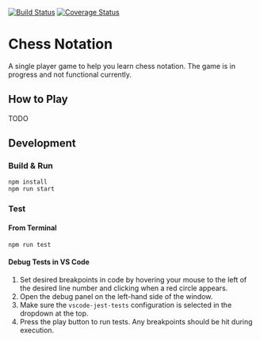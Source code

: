 [![Build Status](https://travis-ci.com/hailey123/chess-notation.svg?branch=master)](https://travis-ci.com/hailey123/chess-notation)
[![Coverage Status](https://coveralls.io/repos/github/hailey123/chess-notation/badge.svg?branch=travis-ci)](https://coveralls.io/github/hailey123/chess-notation?branch=travis-ci)

# Chess Notation

A single player game to help you learn chess notation. The game is in progress and not functional currently.

## How to Play

TODO

## Development

### Build & Run

```
npm install
npm run start
```

### Test

#### From Terminal

```
npm run test
```

#### Debug Tests in VS Code

1. Set desired breakpoints in code by hovering your mouse to the left of the desired line number and clicking when a red circle appears.
2. Open the debug panel on the left-hand side of the window.
3. Make sure the `vscode-jest-tests` configuration is selected in the dropdown at the top.
4. Press the play button to run tests. Any breakpoints should be hit during execution.
